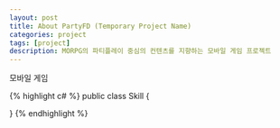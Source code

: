 ```yaml
---
layout: post
title: About PartyFD (Temporary Project Name)
categories: project
tags: [project]
description: MORPG의 파티플레이 중심의 컨텐츠를 지향하는 모바일 게임 프로젝트
---
```


모바일 게임 


{% highlight c# %}
public class Skill
{

}
{% endhighlight %}